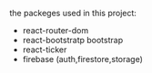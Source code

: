 the packeges used in this project:

- react-router-dom
- react-bootstratp bootstrap
- react-ticker
- firebase (auth,firestore,storage)

